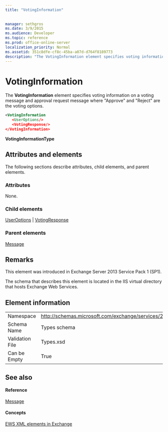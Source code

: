```yaml
---
title: "VotingInformation"
 
 
manager: sethgros
ms.date: 3/9/2015
ms.audience: Developer
ms.topic: reference
ms.prod: office-online-server
localization_priority: Normal
ms.assetid: 351c8dfe-cf8c-45ba-a07d-d764f8189773
description: "The VotingInformation element specifies voting information on a voting message and approval request message whereApproveandRejectare the voting options."
---
```


# VotingInformation

The **VotingInformation** element specifies voting information on a voting message and approval request message where "Approve" and "Reject" are the voting options. 
  
```XML
<VotingInformation
   <UserOptions/>
   <VotingResponse/>
</VotingInformation>
```

 **VotingInformationType**
## Attributes and elements

The following sections describe attributes, child elements, and parent elements.
  
### Attributes

None.
  
### Child elements

[UserOptions](useroptions.md) | [VotingResponse](votingresponse.md)
  
### Parent elements

[Message](message-ex15websvcsotherref.md)
  
## Remarks

This element was introduced in Exchange Server 2013 Service Pack 1 (SP1).
  
The schema that describes this element is located in the IIS virtual directory that hosts Exchange Web Services.
  
## Element information

|||
|:-----|:-----|
|Namespace  <br/> |http://schemas.microsoft.com/exchange/services/2006/types  <br/> |
|Schema Name  <br/> |Types schema  <br/> |
|Validation File  <br/> |Types.xsd  <br/> |
|Can be Empty  <br/> |True  <br/> |
   
## See also

#### Reference

[Message](message-ex15websvcsotherref.md)
#### Concepts

[EWS XML elements in Exchange](ews-xml-elements-in-exchange.md)

